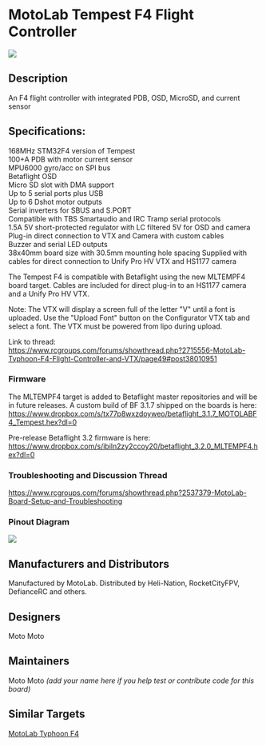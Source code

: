 # MotoLab Tempest F4 Flight Controller

![](https://static.rcgroups.net/forums/attachments/4/5/2/0/2/8/a10242740-88-Angle.jpg)

## Description

An F4 flight controller with integrated PDB, OSD, MicroSD, and current sensor

## Specifications:  
168MHz STM32F4 version of Tempest   
100+A PDB with motor current sensor  
MPU6000 gyro/acc on SPI bus  
Betaflight OSD  
Micro SD slot with DMA support  
Up to 5 serial ports plus USB  
Up to 6 Dshot motor outputs  
Serial inverters for SBUS and S.PORT  
Compatible with TBS Smartaudio and IRC Tramp serial protocols  
1.5A 5V short-protected regulator with LC filtered 5V for OSD and camera  
Plug-in direct connection to VTX and Camera with custom cables  
Buzzer and serial LED outputs  
38x40mm board size with 30.5mm mounting hole spacing
Supplied with cables for direct connection to Unify Pro HV VTX and HS1177 camera
  
The Tempest F4 is compatible with Betaflight using the new MLTEMPF4 board target.
Cables are included for direct plug-in to an HS1177 camera and a Unify Pro HV VTX.

Note: The VTX will display a screen full of the letter "V" until a font is uploaded. Use the "Upload Font" button on the Configurator VTX tab and select a font. The VTX must be powered from lipo during upload.

Link to thread:   
https://www.rcgroups.com/forums/showthread.php?2715556-MotoLab-Typhoon-F4-Flight-Controller-and-VTX/page49#post38010951

### Firmware

The MLTEMPF4 target is added to Betaflight master repositories and will be in future releases.
A custom build of BF 3.1.7 shipped on the boards is here:
https://www.dropbox.com/s/tx77p8wxzdoyweo/betaflight_3.1.7_MOTOLABF4_Tempest.hex?dl=0

Pre-release Betaflight 3.2 firmware is here:
https://www.dropbox.com/s/ibiln2zy2ccoy20/betaflight_3.2.0_MLTEMPF4.hex?dl=0

### Troubleshooting and Discussion Thread
https://www.rcgroups.com/forums/showthread.php?2537379-MotoLab-Board-Setup-and-Troubleshooting

### Pinout Diagram
![](http://gdurl.com/FlVd)

## Manufacturers and Distributors

Manufactured by MotoLab. Distributed by Heli-Nation, RocketCityFPV, DefianceRC and others.

## Designers
Moto Moto

## Maintainers
Moto Moto
_(add your name here if you help test or contribute code for this board)_


## Similar Targets

[MotoLab Typhoon F4](https://github.com/betaflight/betaflight/wiki/Board---MLTYPHF4)
